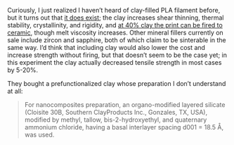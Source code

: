 Curiously, I just realized I haven’t heard of clay-filled PLA filament
before, but it turns out that [it does exist][1]; the clay increases
shear thinning, thermal stability, crystallinity, and rigidity, and
[at 40% clay the print can be fired to ceramic][2], though melt
viscosity increases.  Other mineral fillers currently on sale include
zircon and sapphire, both of which claim to be sinterable in the same
way.  I’d think that including clay would also lower the cost and
increase strength without firing, but that doesn’t seem to be the case
yet; in this experiment the clay actually decreased tensile strength
in most cases by 5-20%.

[1]: https://www.mdpi.com/1996-1944/11/10/1947/htm "3D Printing of PLA/clay Nanocomposites: Influence of Printing Temperature on Printed Samples Properties"
[2]: https://shop.thevirtualfoundry.com/products/amaco-46-d-ceramic-clay-filamet?variant=29457842733139

They bought a prefunctionalized clay whose preparation I don’t
understand at all:

> For nanocomposites preparation, an organo-modified layered silicate
  (Cloisite 30B, Southern ClayProducts Inc., Gonzales, TX, USA),
  modified by methyl, tallow, bis-2-hydroxyethyl, and quaternary
  ammonium chloride, having a basal interlayer spacing d001 = 18.5 Å,
  was used.
